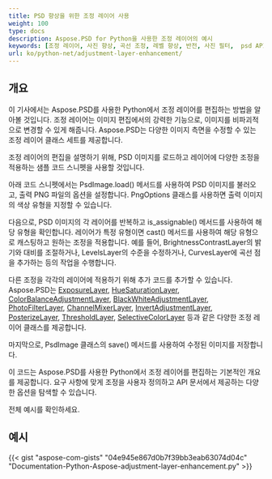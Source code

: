 ```yaml
---
title: PSD 향상을 위한 조정 레이어 사용
weight: 100
type: docs
description: Aspose.PSD for Python을 사용한 조정 레이어의 예시
keywords: [조정 레이어, 사진 향상, 곡선 조정, 레벨 향상, 반전, 사진 필터,  psd API, Python, 코드 샘플]
url: ko/python-net/adjustment-layer-enhancement/
---
```


## **개요**

이 기사에서는 Aspose.PSD를 사용한 Python에서 조정 레이어를 편집하는 방법을 알아볼 것입니다. 조정 레이어는 이미지 편집에서의 강력한 기능으로, 이미지를 비파괴적으로 변경할 수 있게 해줍니다. Aspose.PSD는 다양한 이미지 측면을 수정할 수 있는 조정 레이어 클래스 세트를 제공합니다.

조정 레이어의 편집을 설명하기 위해, PSD 이미지를 로드하고 레이어에 다양한 조정을 적용하는 샘플 코드 스니펫을 사용할 것입니다. 

아래 코드 스니펫에서는 PsdImage.load() 메서드를 사용하여 PSD 이미지를 불러오고, 출력 PNG 파일의 옵션을 설정합니다. PngOptions 클래스를 사용하면 출력 이미지의 색상 유형을 지정할 수 있습니다.

다음으로, PSD 이미지의 각 레이어를 반복하고 is_assignable() 메서드를 사용하여 해당 유형을 확인합니다. 레이어가 특정 유형이면 cast() 메서드를 사용하여 해당 유형으로 캐스팅하고 원하는 조정을 적용합니다. 예를 들어, BrightnessContrastLayer의 밝기와 대비를 조절하거나, LevelsLayer의 수준을 수정하거나, CurvesLayer에 곡선 점을 추가하는 등의 작업을 수행합니다.

다른 조정을 각각의 레이어에 적용하기 위해 추가 코드를 추가할 수 있습니다. Aspose.PSD는 [ExposureLayer](https://reference.aspose.com/psd/python-net/aspose.psd.fileformats.psd.layers.adjustmentlayers/exposurelayer), [HueSaturationLayer](https://reference.aspose.com/psd/python-net/aspose.psd.fileformats.psd.layers.adjustmentlayers/HueSaturationLayer), [ColorBalanceAdjustmentLayer](https://reference.aspose.com/psd/python-net/aspose.psd.fileformats.psd.layers.adjustmentlayers/ColorBalanceAdjustmentLayer), [BlackWhiteAdjustmentLayer](https://reference.aspose.com/psd/python-net/aspose.psd.fileformats.psd.layers.adjustmentlayers/BlackWhiteAdjustmentLayer), [PhotoFilterLayer](https://reference.aspose.com/psd/python-net/aspose.psd.fileformats.psd.layers.adjustmentlayers/PhotoFilterLayer), [ChannelMixerLayer](https://reference.aspose.com/psd/python-net/aspose.psd.fileformats.psd.layers.adjustmentlayers/ChannelMixerLayer), [InvertAdjustmentLayer](https://reference.aspose.com/psd/python-net/aspose.psd.fileformats.psd.layers.adjustmentlayers/InvertAdjustmentLayer), [PosterizeLayer](https://reference.aspose.com/psd/python-net/aspose.psd.fileformats.psd.layers.adjustmentlayers/PosterizeLayer), [ThresholdLayer](https://reference.aspose.com/psd/python-net/aspose.psd.fileformats.psd.layers.adjustmentlayers/ThresholdLayer), [SelectiveColorLayer](https://reference.aspose.com/psd/python-net/aspose.psd.fileformats.psd.layers.adjustmentlayers/SelectiveColorLayer) 등과 같은 다양한 조정 레이어 클래스를 제공합니다.

마지막으로, PsdImage 클래스의 save() 메서드를 사용하여 수정된 이미지를 저장합니다.

이 코드는 Aspose.PSD를 사용한 Python에서 조정 레이어를 편집하는 기본적인 개요를 제공합니다. 요구 사항에 맞게 조정을 사용자 정의하고 API 문서에서 제공하는 다양한 옵션을 탐색할 수 있습니다.

전체 예시를 확인하세요.

## **예시**
{{< gist "aspose-com-gists" "04e945e867d0b7f39bb3eab63074d04c" "Documentation-Python-Aspose-adjustment-layer-enhancement.py" >}}
